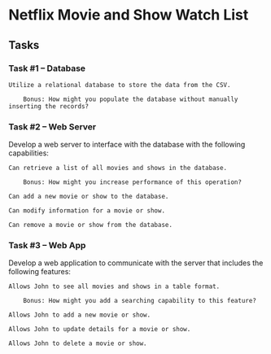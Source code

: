 # Netflix Movie and Show Watch List

## Tasks

### Task #1 – Database



    Utilize a relational database to store the data from the CSV.

        Bonus: How might you populate the database without manually inserting the records?

 
### Task #2 – Web Server

Develop a web server to interface with the database with the following capabilities:


    Can retrieve a list of all movies and shows in the database.

        Bonus: How might you increase performance of this operation?

    Can add a new movie or show to the database.

    Can modify information for a movie or show.

    Can remove a movie or show from the database.

 
### Task #3 – Web App

Develop a web application to communicate with the server that includes the following features:


    Allows John to see all movies and shows in a table format.

        Bonus: How might you add a searching capability to this feature?

    Allows John to add a new movie or show.

    Allows John to update details for a movie or show.

    Allows John to delete a movie or show.
